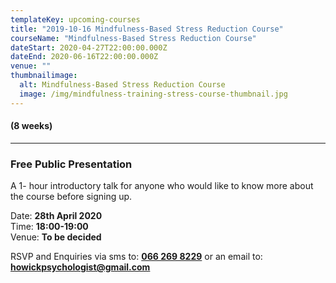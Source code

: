 ```yaml
---
templateKey: upcoming-courses
title: "2019-10-16 Mindfulness-Based Stress Reduction Course"
courseName: "Mindfulness-Based Stress Reduction Course"
dateStart: 2020-04-27T22:00:00.000Z
dateEnd: 2020-06-16T22:00:00.000Z
venue: ""
thumbnailimage:
  alt: Mindfulness-Based Stress Reduction Course
  image: /img/mindfulness-training-stress-course-thumbnail.jpg
---
```


#### (8 weeks)

---

### Free Public Presentation

A 1- hour introductory talk for anyone who would like to know more about the course before signing up.

Date: **28th April 2020**  
Time: **18:00-19:00**  
Venue: **To be decided**

RSVP and Enquiries via sms to: **[066 269 8229](tel:+27662698229)** or an email to: **[howickpsychologist@gmail.com](mailto:howickpsychologist@gmail.com)**

